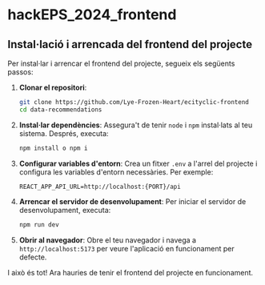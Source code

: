 # hackEPS_2024_frontend
## Instal·lació i arrencada del frontend del projecte

Per instal·lar i arrencar el frontend del projecte, segueix els següents passos:

1. **Clonar el repositori**:
    ```bash
    git clone https://github.com/Lye-Frozen-Heart/ecityclic-frontend
    cd data-recommendations
    ```

2. **Instal·lar dependències**:
    Assegura't de tenir `node` i `npm` instal·lats al teu sistema. Després, executa:
    ```bash
    npm install o npm i
    ```

3. **Configurar variables d'entorn**:
    Crea un fitxer `.env` a l'arrel del projecte i configura les variables d'entorn necessàries. Per exemple:
    ```env
    REACT_APP_API_URL=http://localhost:{PORT}/api
    ```

4. **Arrencar el servidor de desenvolupament**:
    Per iniciar el servidor de desenvolupament, executa:
    ```bash
    npm run dev
    ```

5. **Obrir al navegador**:
    Obre el teu navegador i navega a `http://localhost:5173` per veure l'aplicació en funcionament per defecte.

I això és tot! Ara hauries de tenir el frontend del projecte en funcionament.
